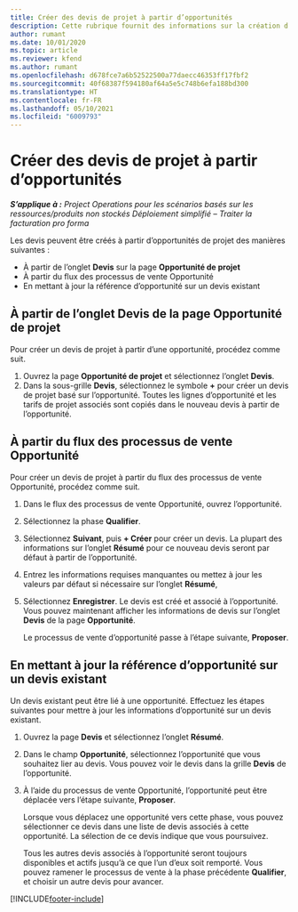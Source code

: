```yaml
---
title: Créer des devis de projet à partir d’opportunités
description: Cette rubrique fournit des informations sur la création d’un devis de projet à partir d’une opportunité.
author: rumant
ms.date: 10/01/2020
ms.topic: article
ms.reviewer: kfend
ms.author: rumant
ms.openlocfilehash: d678fce7a6b52522500a77daecc46353ff17fbf2
ms.sourcegitcommit: 40f68387f594180af64a5e5c748b6efa188bd300
ms.translationtype: HT
ms.contentlocale: fr-FR
ms.lasthandoff: 05/10/2021
ms.locfileid: "6009793"
---
```

# <a name="create-project-quotes-from-opportunities"></a>Créer des devis de projet à partir d’opportunités

_**S’applique à :** Project Operations pour les scénarios basés sur les ressources/produits non stockés Déploiement simplifié – Traiter la facturation pro forma_

Les devis peuvent être créés à partir d’opportunités de projet des manières suivantes :

- À partir de l’onglet **Devis** sur la page **Opportunité de projet**
- À partir du flux des processus de vente Opportunité
- En mettant à jour la référence d’opportunité sur un devis existant

## <a name="from-the-quotes-tab-of-the-project-opportunity-page"></a>À partir de l’onglet Devis de la page Opportunité de projet

Pour créer un devis de projet à partir d’une opportunité, procédez comme suit.

1. Ouvrez la page **Opportunité de projet** et sélectionnez l’onglet **Devis**. 
2. Dans la sous-grille **Devis**, sélectionnez le symbole **+** pour créer un devis de projet basé sur l’opportunité. Toutes les lignes d’opportunité et les tarifs de projet associés sont copiés dans le nouveau devis à partir de l’opportunité.

## <a name="from-the-opportunity-sales-process-flow"></a>À partir du flux des processus de vente Opportunité

Pour créer un devis de projet à partir du flux des processus de vente Opportunité, procédez comme suit.

1. Dans le flux des processus de vente Opportunité, ouvrez l’opportunité.
2. Sélectionnez la phase **Qualifier**. 
3. Sélectionnez **Suivant**, puis **+ Créer** pour créer un devis. La plupart des informations sur l’onglet **Résumé** pour ce nouveau devis seront par défaut à partir de l’opportunité. 
4. Entrez les informations requises manquantes ou mettez à jour les valeurs par défaut si nécessaire sur l’onglet **Résumé**,
5. Sélectionnez **Enregistrer**. Le devis est créé et associé à l’opportunité. Vous pouvez maintenant afficher les informations de devis sur l’onglet **Devis** de la page **Opportunité**. 

   Le processus de vente d’opportunité passe à l’étape suivante, **Proposer**.


## <a name="by-updating-the-opportunity-reference-on-an-existing-quote"></a>En mettant à jour la référence d’opportunité sur un devis existant

Un devis existant peut être lié à une opportunité. Effectuez les étapes suivantes pour mettre à jour les informations d’opportunité sur un devis existant.

1. Ouvrez la page **Devis** et sélectionnez l’onglet **Résumé**.
2. Dans le champ **Opportunité**, sélectionnez l’opportunité que vous souhaitez lier au devis. Vous pouvez voir le devis dans la grille **Devis** de l’opportunité. 
3. À l’aide du processus de vente Opportunité, l’opportunité peut être déplacée vers l’étape suivante, **Proposer**. 

   Lorsque vous déplacez une opportunité vers cette phase, vous pouvez sélectionner ce devis dans une liste de devis associés à cette opportunité. La sélection de ce devis indique que vous poursuivez.

   Tous les autres devis associés à l’opportunité seront toujours disponibles et actifs jusqu’à ce que l’un d’eux soit remporté. Vous pouvez ramener le processus de vente à la phase précédente **Qualifier**, et choisir un autre devis pour avancer.


[!INCLUDE[footer-include](../includes/footer-banner.md)]
